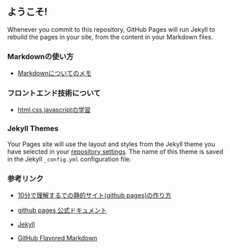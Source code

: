 ## ようこそ!



Whenever you commit to this repository, GitHub Pages will run Jekyll to rebuild the pages in your site, from the content in your Markdown files.

### Markdownの使い方

- [Markdownについてのメモ](https://mapotofu9.github.io/markdown1)


### フロントエンド技術について

- [html,css,javascriptの学習](./frontend/frontend.md)

### Jekyll Themes

Your Pages site will use the layout and styles from the Jekyll theme you have selected in your [repository settings](https://github.com/mapotofu9/mapotofu9.github.io/settings). The name of this theme is saved in the Jekyll `_config.yml` configuration file.

### 参考リンク

- [10分で理解するでの静的サイト(github pages)の作り方](https://guides.github.com/features/pages/) 

- [github pages 公式ドキュメント](https://docs.github.com/categories/github-pages-basics/)

- [Jekyll](https://jekyllrb.com/)

- [GitHub Flavored Markdown](https://guides.github.com/features/mastering-markdown/)
